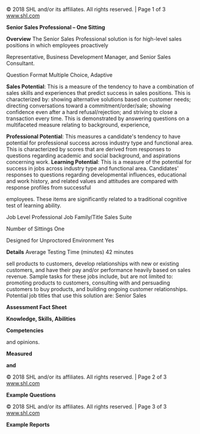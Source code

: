 © 2018 SHL and/or its affiliates. All rights reserved. | Page 1 of 3 www.shl.com

**Senior Sales Professional – One Sitting** 

**Overview** The Senior Sales Professional solution is for high-level sales positions in which employees proactively

Representative, Business Development Manager, and Senior Sales Consultant.

Question Format Multiple Choice, Adaptive

**Sales Potential**: This is a measure of the tendency to have a combination of sales skills and experiences that predict success in sales positions. This is characterized by: showing alternative solutions based on customer needs; directing conversations toward a commitment/order/sale; showing confidence even after a hard refusal/rejection; and striving to close a transaction every time. This is demonstrated by answering questions on a multifaceted measure relating to background, experience,

**Professional Potential**: This measures a candidate's tendency to have potential for professional success across industry type and functional area. This is characterized by scores that are derived from responses to questions regarding academic and social background, and aspirations concerning work. **Learning Potential**: This is a measure of the potential for success in jobs across industry type and functional area. Candidates' responses to questions regarding developmental influences, educational and work history, and related values and attitudes are compared with response profiles from successful

employees. These items are significantly related to a traditional cognitive test of learning ability.

Job Level Professional Job Family/Title Sales Suite

Number of Sittings One

Designed for Unproctored Environment Yes

**Details** Average Testing Time (minutes) 42 minutes

sell products to customers, develop relationships with new or existing customers, and have their pay and/or performance heavily based on sales revenue. Sample tasks for these jobs include, but are not limited to: promoting products to customers, consulting with and persuading customers to buy products, and building ongoing customer relationships. Potential job titles that use this solution are: Senior Sales

**Assessment Fact Sheet**

**Knowledge, Skills, Abilities** 

**Competencies** 

and opinions.

**Measured**

**and** 

© 2018 SHL and/or its affiliates. All rights reserved. | Page 2 of 3 www.shl.com

**Example Questions**

© 2018 SHL and/or its affiliates. All rights reserved. | Page 3 of 3 www.shl.com

**Example Reports**